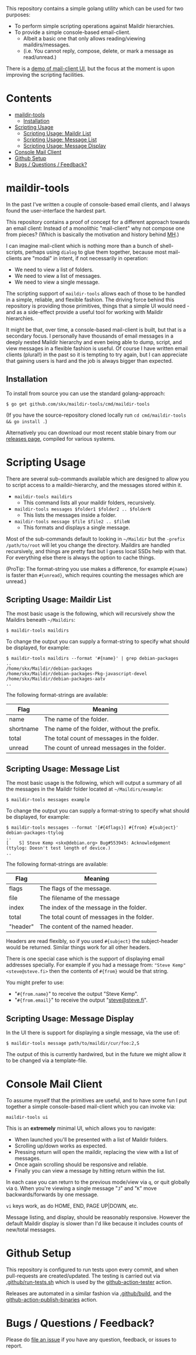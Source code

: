 
This repository contains a simple golang utility which can be used for two purposes:

* To perform simple scripting operations against Maildir hierarchies.
* To provide a simple console-based email-client.
  * Albeit a basic one that only allows reading/viewing maildirs/messages.
  * (i.e. You cannot reply, compose, delete, or mark a message as read/unread.)

There is a [demo of mail-client UI](https://asciinema.org/a/FXjgOsnwjVu0lB5znx8EwRVWF), but the focus at the moment is upon improving the scripting facilities.


# Contents

* [maildir-tools](#maildir-tools)
  * [Installation](#installation)
* [Scripting Usage](#scripting-usage)
  * [Scripting Usage: Maildir List](#scripting-usage-maildir-list)
  * [Scripting Usage: Message List](#scripting-usage-message-list)
  * [Scripting Usage: Message Display](#scripting-usage-message-display)
* [Console Mail Client](#console-mail-client)
* [Github Setup](#github-setup)
* [Bugs / Questions / Feedback?](#bugs--questions--feedback)




# maildir-tools

In the past I've written a couple of console-based email clients, and I always found the user-interface the hardest part.

This repository contains a proof of concept for a different approach towards an email client: Instead of a monolithic "mail-client" why not compose one from pieces?  (Which is basically the motivation and history behind [MH](https://en.wikipedia.org/wiki/MH_Message_Handling_System).)

I can imagine mail-client which is nothing more than a bunch of shell-scripts, perhaps using `dialog` to glue them together, because most mail-clients are "modal" in intent, if not necessarily in operation:

* We need to view a list of folders.
* We need to view a list of messages.
* We need to view a single message.

The scripting support of `maildir-tools` allows each of those to be handled in a simple, reliable, and flexible fashion.  The driving force behind this repository is providing those primitives, things that a simple UI would need - and as a side-effect provide a useful tool for working with Maildir hierarchies.

It might be that, over time, a console-based mail-client is built, but that is a secondary focus.  I personally have thousands of email messages in a deeply nested Maildir hierarchy and even being able to dump, script, and view messages in a flexible fashion is useful.  Of course I have written email clients (plural!) in the past so it is tempting to try again, but I can appreciate that gaining users is hard and the job is always bigger than expected.




## Installation

To install from source you can use the standard golang-approach:

```
$ go get github.com/skx/maildir-tools/cmd/maildir-tools
```

(If you have the source-repository cloned locally run `cd cmd/maildir-tools && go install .`)

Alternatively you can download our most recent stable binary from our [releases page](https://github.com/skx/maildir-tools/releases/), compiled for various systems.


# Scripting Usage

There are several sub-commands available which are designed to allow you to script access to a maildir-hierarchy, and the messages stored within it.

* `maildir-tools maildirs`
  * This command lists all your maildir folders, recursively.
* `maildir-tools messages $folder1 $folder2 .. $folderN`
  * This lists the messages inside a folder.
* `maildir-tools message $file $file2 .. $fileN`
  * This formats and displays a single message.

Most of the sub-commands default to looking in `~/Maildir` but the `-prefix /path/to/root` will let you change the directory.  Maildirs are handled recursively, and things are pretty fast but I guess local SSDs help with that.  For everything else there is always the option to cache things.

(ProTip: The format-string you use makes a difference, for example `#{name}` is faster than `#{unread}`, which requires counting the messages which are unread.)


## Scripting Usage: Maildir List

The most basic usage is the following, which will recursively show the Maildirs beneath `~/Maildirs`:

`$ maildir-tools maildirs`

To change the output you can supply a format-string to specify what should be displayed, for example:

```
$ maildir-tools maildirs --format '#{name}' | grep debian-packages
..
/home/skx/Maildir/debian-packages
/home/skx/Maildir/debian-packages-Pkg-javascript-devel
/home/skx/Maildir/debian-packages-aatv
..
```

The following format-strings are available:

|     Flag |                                    Meaning  |
| -------- | ------------------------------------------- |
|     name | The name of the folder.                     |
|shortname | The name of the folder, without the prefix. |
|    total | The total count of messages in the folder.  |
|   unread | The count of unread messages in the folder. |




## Scripting Usage: Message List

The most basic usage is the following, which will output a summary of all the messages in the Maildir folder located at `~/Maildirs/example`:

`$ maildir-tools messages example`

To change the output you can supply a format-string to specify what should be displayed, for example:

```
$ maildir-tools messages --format '[#{4flags}] #{from} #{subject}' debian-packages-ttylog
..
[    S] Steve Kemp <skx@debian.org> Bug#553945: Acknowledgement (ttylog: Doesn't test length of device.)
..
```

The following format-strings are available:

|     Flag |                                   Meaning  |
| -------- | ------------------------------------------ |
|    flags | The flags of the message.                  |
|    file  | The filename of the message                |
|    index | The index of the message in the folder.    |
|    total | The total count of messages in the folder. |
| "header" | The content of the named header.           |

Headers are read flexibly, so if you used `#{subject}` the subject-header
would be returned.  Similar things work for all other headers.

There is one special case which is the support of displaying email
addresses specially.  For example if you had a message from: `"Steve Kemp" <steve@steve.fi>` then the contents of `#{from}` would be that string.

You might prefer to use:

* "`#{from.name}`" to receive the output "Steve Kemp".
* "`#{from.email}`" to receive the output "<steve@steve.fi>".



## Scripting Usage: Message Display

In the UI there is support for displaying a single message, via the use of:

`$ maildir-tools message path/to/maildir/cur/foo:2,S`

The output of this is currently hardwired, but in the future we might allow it to be changed via a template-file.



# Console Mail Client

To assume myself that the primitives are useful, and to have some fun I put together a simple console-based mail-client which you can invoke via:

```
maildir-tools ui
```

This is an __extremely__ minimal UI, which allows you to navigate:

* When launched you'll be presented with a list of Maildir folders.
* Scrolling up/down works as expected.
* Pressing return will open the maildir, replacing the view with a list of messages.
* Once again scrolling should be responsive and reliable.
* Finally you can view a message by hitting return within the list.

In each case you can return to the previous mode/view via `q`, or quit globally via `Q`.  When you're viewing a single message "`J`" and "`K`" move backwards/forwards by one message.

`vi` keys work, as do HOME, END, PAGE UP|DOWN, etc.

Message listing, and display, should be reasonably responsive.  However the default Maildir display is slower than I'd like because it includes counts of new/total messages.




# Github Setup

This repository is configured to run tests upon every commit, and when pull-requests are created/updated.  The testing is carried out via [.github/run-tests.sh](.github/run-tests.sh) which is used by the [github-action-tester](https://github.com/skx/github-action-tester) action.

Releases are automated in a similar fashion via [.github/build](.github/build), and the [github-action-publish-binaries](https://github.com/skx/github-action-publish-binaries) action.


# Bugs / Questions / Feedback?

Please do [file an issue](https://github.com/skx/maildir-tools/issues) if you have any question, feedback, or issues to report.
